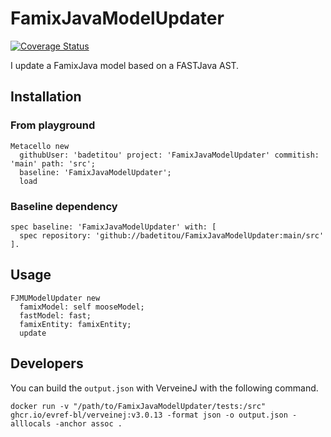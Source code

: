 # FamixJavaModelUpdater

[![Coverage Status](https://coveralls.io/repos/github/badetitou/FamixJavaModelUpdater/badge.svg?branch=main)](https://coveralls.io/github/badetitou/FamixJavaModelUpdater?branch=main)

I update a FamixJava model based on a FASTJava AST.

## Installation

### From playground

```st
Metacello new
  githubUser: 'badetitou' project: 'FamixJavaModelUpdater' commitish: 'main' path: 'src';
  baseline: 'FamixJavaModelUpdater';
  load
```

### Baseline dependency

```st
spec baseline: 'FamixJavaModelUpdater' with: [ 
  spec repository: 'github://badetitou/FamixJavaModelUpdater:main/src' ].
```

## Usage

```st
FJMUModelUpdater new
  famixModel: self mooseModel;
  fastModel: fast;
  famixEntity: famixEntity;
  update
```

## Developers

You can build the `output.json` with VerveineJ with the following command.

```st
docker run -v "/path/to/FamixJavaModelUpdater/tests:/src" ghcr.io/evref-bl/verveinej:v3.0.13 -format json -o output.json -alllocals -anchor assoc .
```
